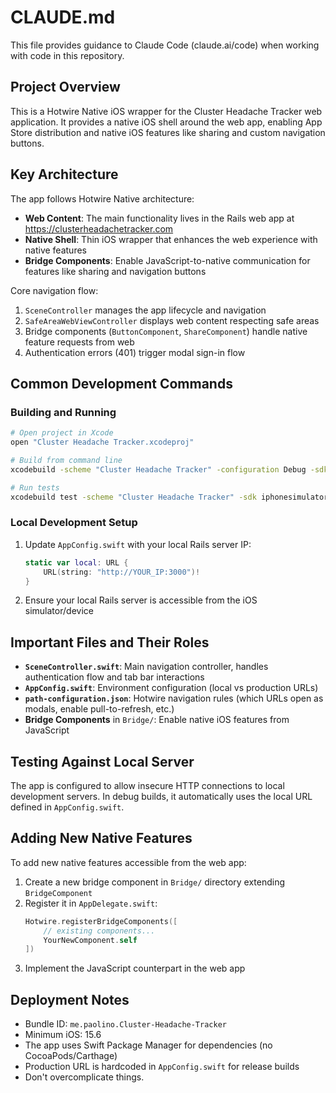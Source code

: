 # CLAUDE.md

This file provides guidance to Claude Code (claude.ai/code) when working with code in this repository.

## Project Overview

This is a Hotwire Native iOS wrapper for the Cluster Headache Tracker web application. It provides a native iOS shell around the web app, enabling App Store distribution and native iOS features like sharing and custom navigation buttons.

## Key Architecture

The app follows Hotwire Native architecture:
- **Web Content**: The main functionality lives in the Rails web app at https://clusterheadachetracker.com
- **Native Shell**: Thin iOS wrapper that enhances the web experience with native features
- **Bridge Components**: Enable JavaScript-to-native communication for features like sharing and navigation buttons

Core navigation flow:
1. `SceneController` manages the app lifecycle and navigation
2. `SafeAreaWebViewController` displays web content respecting safe areas
3. Bridge components (`ButtonComponent`, `ShareComponent`) handle native feature requests from web
4. Authentication errors (401) trigger modal sign-in flow

## Common Development Commands

### Building and Running
```bash
# Open project in Xcode
open "Cluster Headache Tracker.xcodeproj"

# Build from command line
xcodebuild -scheme "Cluster Headache Tracker" -configuration Debug -sdk iphonesimulator

# Run tests
xcodebuild test -scheme "Cluster Headache Tracker" -sdk iphonesimulator -destination 'platform=iOS Simulator,name=iPhone 15'
```

### Local Development Setup
1. Update `AppConfig.swift` with your local Rails server IP:
   ```swift
   static var local: URL {
       URL(string: "http://YOUR_IP:3000")!
   }
   ```
2. Ensure your local Rails server is accessible from the iOS simulator/device

## Important Files and Their Roles

- **`SceneController.swift`**: Main navigation controller, handles authentication flow and tab bar interactions
- **`AppConfig.swift`**: Environment configuration (local vs production URLs)
- **`path-configuration.json`**: Hotwire navigation rules (which URLs open as modals, enable pull-to-refresh, etc.)
- **Bridge Components** in `Bridge/`: Enable native iOS features from JavaScript

## Testing Against Local Server

The app is configured to allow insecure HTTP connections to local development servers. In debug builds, it automatically uses the local URL defined in `AppConfig.swift`.

## Adding New Native Features

To add new native features accessible from the web app:
1. Create a new bridge component in `Bridge/` directory extending `BridgeComponent`
2. Register it in `AppDelegate.swift`:
   ```swift
   Hotwire.registerBridgeComponents([
       // existing components...
       YourNewComponent.self
   ])
   ```
3. Implement the JavaScript counterpart in the web app

## Deployment Notes

- Bundle ID: `me.paolino.Cluster-Headache-Tracker`
- Minimum iOS: 15.6
- The app uses Swift Package Manager for dependencies (no CocoaPods/Carthage)
- Production URL is hardcoded in `AppConfig.swift` for release builds
- Don't overcomplicate things.
